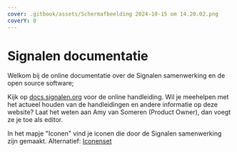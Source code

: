 ```yaml
---
cover: .gitbook/assets/Schermafbeelding 2024-10-15 om 14.20.02.png
coverY: 0
---
```


# Signalen documentatie

Welkom bij de online documentatie over de Signalen samenwerking en de open source software;

Kijk op [docs.signalen.org](https://docs.signalen.org/) voor de online handleiding.
Wil je meehelpen met het actueel houden van de handleidingen en andere informatie op deze website? Laat het weten aan Amy van Someren (Product Owner), dan voegt ze je toe als editor.

In het mapje "Iconen" vind je iconen die door de Signalen samenwerking zijn gemaakt.
Alternatief: [Iconenset](https://github.com/OpenGemeenten/Iconenset/)


